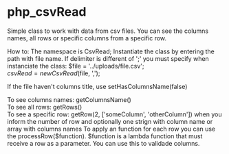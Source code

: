 # php_csvRead
Simple class to work with data from csv files.
You can see the columns names, all rows or specific columns from a specific row.

How to:
The namespace is CsvRead;
Instantiate the class by entering the path with file name. If delimiter is different of ';' you must specify when instanciate the class:
 $file = '../uploads/file.csv';  
 $csvRead = new CsvRead($file, ',');  
 
If the file haven't columns title, use setHasColumnsName(false)  

To see columns names: getColumnsName()  
To see all rows: getRows()  
To see a specific row: getRow(2, ['someColumn', 'otherColumn']) when you inform the number of row and optionally one strign with column name or array with columns names
To apply an function for each row you can use the processRow($function). $function is a lambda function that must receive a row as a parameter. You can use this to validade columns.
